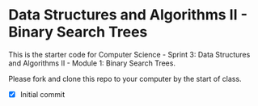 # Data Structures and Algorithms II - Binary Search Trees

This is the starter code for Computer Science - Sprint 3: Data Structures and Algorithms II - Module 1: Binary Search Trees.

Please fork and clone this repo to your computer by the start of class.

- [x] Initial commit